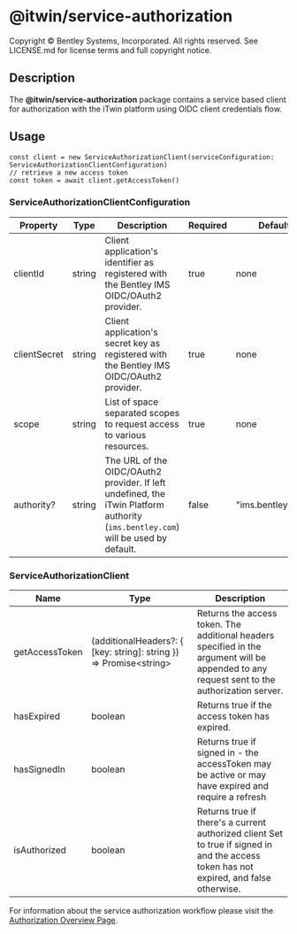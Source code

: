 # @itwin/service-authorization

Copyright © Bentley Systems, Incorporated. All rights reserved. See LICENSE.md for license terms and full copyright notice.

## Description

The **@itwin/service-authorization** package contains a service based client for authorization with the iTwin platform using OIDC client credentials flow.

## Usage

```
const client = new ServiceAuthorizationClient(serviceConfiguration: ServiceAuthorizationClientConfiguration)
// retrieve a new access token
const token = await client.getAccessToken()
```

### ServiceAuthorizationClientConfiguration

| Property     | Type   | Description                                                                                                                       | Required | Default           |
| ------------ | ------ | --------------------------------------------------------------------------------------------------------------------------------- | -------- | ----------------- |
| clientId     | string | Client application's identifier as registered with the Bentley IMS OIDC/OAuth2 provider.                                          | true     | none              |
| clientSecret | string | Client application's secret key as registered with the Bentley IMS OIDC/OAuth2 provider.                                          | true     | none              |
| scope        | string | List of space separated scopes to request access to various resources.                                                            | true     | none              |
| authority?   | string | The URL of the OIDC/OAuth2 provider. If left undefined, the iTwin Platform authority (`ims.bentley.com`) will be used by default. | false    | "ims.bentley.com" |

### ServiceAuthorizationClient

| Name           | Type                    | Description                                                                                                                             |
| -------------- | ----------------------- | --------------------------------------------------------------------------------------------------------------------------------------- |
| getAccessToken | (additionalHeaders?: { [key: string]: string }) => Promise\<string\> | Returns the access token. The additional headers specified in the argument will be appended to any request sent to the authorization server. |
| hasExpired     | boolean                 | Returns true if the access token has expired.                                                                                           |
| hasSignedIn    | boolean                 | Returns true if signed in - the accessToken may be active or may have expired and require a refresh                                     |
| isAuthorized   | boolean                 | Returns true if there's a current authorized client Set to true if signed in and the access token has not expired, and false otherwise. |

For information about the service authorization workflow please visit the [Authorization Overview Page](https://developer.bentley.com/apis/overview/authorization/#authorizingservicemachinetomachine).
